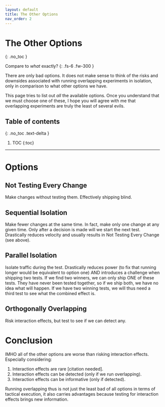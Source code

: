 ```yaml
---
layout: default
title: The Other Options
nav_order: 2
---
```


# The Other Options
{: .no_toc }

Compare to _what_ exactly?
{: .fs-6 .fw-300 }

There are only bad options. It does not make sense to think of the risks and downsides associated with running overlapping experiments in isolation, only in comparison to what other options we have.

This page tries to list out *all* the available options. Once you understand that we must choose one of these, I hope you will agree with me that overlapping experiments are truly the least of several evils.

## Table of contents
{: .no_toc .text-delta }

1. TOC
{:toc}

---

# Options

## Not Testing Every Change

Make changes without testing them. Effectively shipping blind.

## Sequential Isolation

Make fewer changes at the same time. In fact, make only one change at any given time. Only after a decision is made will we start the next test. Drastically reduces velocity and usually results in Not Testing Every Change (see above).

## Parallel Isolation

Isolate traffic during the test. Drastically reduces power (to fix that running longer would be equivalent to option one) AND introduces a challenge when shipping two tests. If we find two winners, we can only ship ONE of these tests. They have never been tested together, so if we ship both, we have no idea what will happen. If we have two winning tests, we will thus need a third test to see what the combined effect is.

## Orthogonally Overlapping

Risk interaction effects, but test to see if we can detect any.

# Conclusion

IMHO all of the other options are worse than risking interaction effects. Especially considering:

1. Interaction effects are rare [citation needed].
2. Interaction effects can be detected (only if we run overlapping).
3. Interaction effects can be informative (only if detected).

Running overlapping thus is not just the least bad of all options in terms of tactical execution, it also carries advantages because testing for interaction effects brings new information.
